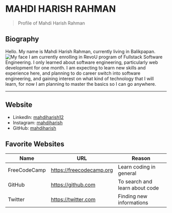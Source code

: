 # MAHDI HARISH RAHMAN

> Profile of Mahdi Harish Rahman

## Biography

Hello. My name is Mahdi Harish Rahman, currently living in Balikpapan.
![My face](https://cdn.pixabay.com/photo/2023/01/01/15/34/vulture-7690279_960_720.jpg)
I am currently enrolling in RevoU program of Fullstack Software Engineering. I only learned about software engineering, particularly web development for one month.
I am expecting to learn new skills and experience here, and planning to do career switch into software engineering, and gaining interest on what kind of technology that I will learn, for now I am planning to master the basics so I can go anywhere.

---

## Website

- LinkedIn: [mahdiharish12](https://www.linkedin.com/in/mahdiharish12/)
- Instagram: [mahdiharish](https://www.instagram.com/mahdiharish/)
- GitHub: [mahdiharish](https://github.com/mahdiharish)

## Favorite Websites

| Name         | URL                         | Reason                                         |
| ------------ | --------------------------- | ---------------------------------------------- |
| FreeCodeCamp | <https://freecodecamp.org>  | Learn coding in general                        |
| GitHub       | <https://github.com>        | To search and learn about code                 |
| Twitter      | <https://twitter.com>       | Finding new informations                       |